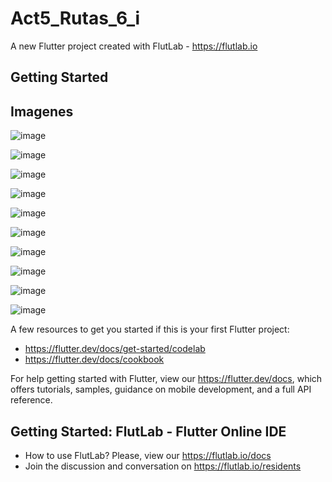 # Act5_Rutas_6_i

A new Flutter project created with FlutLab - https://flutlab.io

## Getting Started

## Imagenes

![image](https://github.com/user-attachments/assets/1d4fc5b8-551d-402f-8b04-07d4353c0cc5)

![image](https://github.com/user-attachments/assets/8f88c666-a309-414d-9aad-89494eb10616)

![image](https://github.com/user-attachments/assets/b75337f3-b56b-4328-8501-cc2669e235b6)

![image](https://github.com/user-attachments/assets/a7e98e44-95df-418a-8e32-3eec5cb8a7a5)

![image](https://github.com/user-attachments/assets/1d2cc67e-6fb8-4612-9479-a47139f18da2)

![image](https://github.com/user-attachments/assets/14498f0a-a85d-4b08-acbb-72d7cbb759b0)

![image](https://github.com/user-attachments/assets/6b0f353c-faf2-4382-b16c-f43660119a36)

![image](https://github.com/user-attachments/assets/e0d5a7a3-ab0b-4e8e-a27b-0447cc38e0be)

![image](https://github.com/user-attachments/assets/519c60f7-d101-4799-8c9a-c1a205a2ea64)

![image](https://github.com/user-attachments/assets/0cb84b6e-1a88-4344-88b9-0b54d1dacb61)


A few resources to get you started if this is your first Flutter project:

- https://flutter.dev/docs/get-started/codelab
- https://flutter.dev/docs/cookbook

For help getting started with Flutter, view our
https://flutter.dev/docs, which offers tutorials,
samples, guidance on mobile development, and a full API reference.

## Getting Started: FlutLab - Flutter Online IDE

- How to use FlutLab? Please, view our https://flutlab.io/docs
- Join the discussion and conversation on https://flutlab.io/residents
